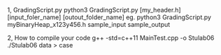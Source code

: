 1, GradingScript.py
python3 GradingScript.py [my_header.h] [input_foler_name] [outout_folder_name]
eg. python3 GradingScript.py myBinaryHeap_x123y456.h sample_input sample_output

2, How to compile your code
g++ -std=c++11 MainTest.cpp -o Stulab06
./Stulab06 data > case




